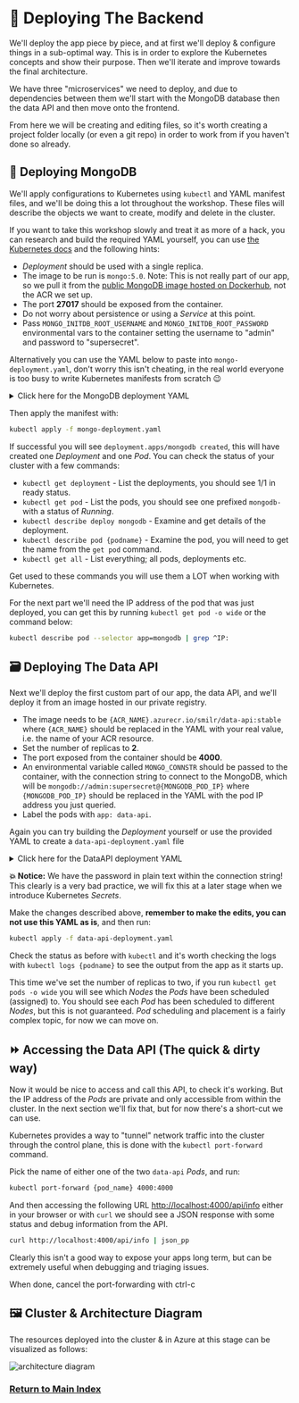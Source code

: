 # 🚀 Deploying The Backend

We'll deploy the app piece by piece, and at first we'll deploy & configure things in a sub-optimal way.
This is in order to explore the Kubernetes concepts and show their purpose. Then we'll iterate and
improve towards the final architecture.

We have three "microservices" we need to deploy, and due to dependencies between them we'll start with
the MongoDB database then the data API and then move onto the frontend.

From here we will be creating and editing files, so it's worth creating a project folder locally (or
even a git repo) in order to work from if you haven't done so already.

## 🍃 Deploying MongoDB

We'll apply configurations to Kubernetes using `kubectl` and YAML manifest files, and we'll be doing
this a lot throughout the workshop. These files will describe the objects we want to create, modify
and delete in the cluster.

If you want to take this workshop slowly and treat it as more of a hack, you can research and build
the required YAML yourself, you can use [the Kubernetes docs](https://kubernetes.io/docs/concepts/workloads/controllers/deployment/)
and the following hints:

- _Deployment_ should be used with a single replica.
- The image to be run is `mongo:5.0`. Note: This is not really part of our app, so we pull it from the
  [public MongoDB image hosted on Dockerhub](https://hub.docker.com/_/mongo), not the ACR we set up.
- The port **27017** should be exposed from the container.
- Do not worry about persistence or using a _Service_ at this point.
- Pass `MONGO_INITDB_ROOT_USERNAME` and `MONGO_INITDB_ROOT_PASSWORD` environmental vars to the container
  setting the username to "admin" and password to "supersecret".

Alternatively you can use the YAML below to paste into `mongo-deployment.yaml`, don't worry this isn't
cheating, in the real world everyone is too busy to write Kubernetes manifests from scratch 😉

<details markdown="1">
<summary>Click here for the MongoDB deployment YAML</summary>

```yaml
kind: Deployment
apiVersion: apps/v1

metadata:
  name: mongodb

spec:
  replicas: 1
  selector:
    matchLabels:
      app: mongodb
  template:
    metadata:
      labels:
        app: mongodb
    spec:
      containers:
        - name: mongodb-container

          image: mongo:5.0
          imagePullPolicy: Always

          ports:
            - containerPort: 27017

          env:
            - name: MONGO_INITDB_ROOT_USERNAME
              value: admin
            - name: MONGO_INITDB_ROOT_PASSWORD
              value: supersecret
```

</details>

Then apply the manifest with:

```bash
kubectl apply -f mongo-deployment.yaml
```

If successful you will see `deployment.apps/mongodb created`, this will have created one _Deployment_
and one _Pod_. You can check the status of your cluster with a few commands:

- `kubectl get deployment` - List the deployments, you should see 1/1 in ready status.
- `kubectl get pod` - List the pods, you should see one prefixed `mongodb-` with a status of _Running_.
- `kubectl describe deploy mongodb` - Examine and get details of the deployment.
- `kubectl describe pod {podname}` - Examine the pod, you will need to get the name from the `get pod`
  command.
- `kubectl get all` - List everything; all pods, deployments etc.

Get used to these commands you will use them a LOT when working with Kubernetes.

For the next part we'll need the IP address of the pod that was just deployed, you can get this by
running `kubectl get pod -o wide` or the command below:

```bash
kubectl describe pod --selector app=mongodb | grep ^IP:
```

## 🗃️ Deploying The Data API

Next we'll deploy the first custom part of our app, the data API, and we'll deploy it from an image
hosted in our private registry.

- The image needs to be `{ACR_NAME}.azurecr.io/smilr/data-api:stable` where `{ACR_NAME}` should be
  replaced in the YAML with your real value, i.e. the name of your ACR resource.
- Set the number of replicas to **2**.
- The port exposed from the container should be **4000**.
- An environmental variable called `MONGO_CONNSTR` should be passed to the container, with the connection
  string to connect to the MongoDB, which will be `mongodb://admin:supersecret@{MONGODB_POD_IP}` where
  `{MONGODB_POD_IP}` should be replaced in the YAML with the pod IP address you just queried.
- Label the pods with `app: data-api`.

Again you can try building the _Deployment_ yourself or use the provided YAML to create a `data-api-deployment.yaml` file

<details markdown="1">
<summary>Click here for the DataAPI deployment YAML</summary>

```yaml
kind: Deployment
apiVersion: apps/v1

metadata:
  name: data-api

spec:
  replicas: 2
  selector:
    matchLabels:
      app: data-api
  template:
    metadata:
      labels:
        app: data-api
    spec:
      containers:
        - name: data-api-container

          image: {ACR_NAME}.azurecr.io/smilr/data-api:stable
          imagePullPolicy: Always

          ports:
            - containerPort: 4000

          env:
            - name: MONGO_CONNSTR
              value: mongodb://admin:supersecret@{MONGODB_POD_IP}
```

</details>

**💥 Notice:** We have the password in plain text within the connection string! This clearly is a very
bad practice, we will fix this at a later stage when we introduce Kubernetes _Secrets_.

Make the changes described above, **remember to make the edits, you can not use this YAML as is**,
and then run:

```bash
kubectl apply -f data-api-deployment.yaml
```

Check the status as before with `kubectl` and it's worth checking the logs with `kubectl logs {podname}`
to see the output from the app as it starts up.

This time we've set the number of replicas to two, if you run `kubectl get pods -o wide` you will see
which _Nodes_ the _Pods_ have been scheduled (assigned) to. You should see each _Pod_ has been scheduled
to different _Nodes_, but this is not guaranteed. _Pod_ scheduling and placement is a fairly complex
topic, for now we can move on.

## ⏩ Accessing the Data API (The quick & dirty way)

Now it would be nice to access and call this API, to check it's working. But the IP address of the
_Pods_ are private and only accessible from within the cluster. In the next section we'll fix that,
but for now there's a short-cut we can use.

Kubernetes provides a way to "tunnel" network traffic into the cluster through the control plane,
this is done with the `kubectl port-forward` command.

Pick the name of either one of the two `data-api` _Pods_, and run:

```bash
kubectl port-forward {pod_name} 4000:4000
```

And then accessing the following URL [http://localhost:4000/api/info](http://localhost:4000/api/info)
either in your browser or with `curl` we should see a JSON response with some status and debug
information from the API.

```sh
curl http://localhost:4000/api/info | json_pp
```

Clearly this isn't a good way to expose your apps long term, but can be extremely useful when debugging
and triaging issues.

When done, cancel the port-forwarding with ctrl-c

## 🖼️ Cluster & Architecture Diagram

The resources deployed into the cluster & in Azure at this stage can be visualized as follows:

![architecture diagram](./diagram.png)

### [Return to Main Index](../readme.md)
